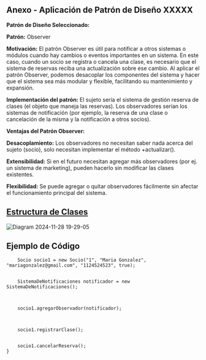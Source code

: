  ##   Anexo - Aplicación de Patrón de Diseño XXXXX

**Patrón de Diseño Seleccionado:**

**Patrón:** Observer

**Motivación:** El patrón Observer es útil para notificar a otros sistemas o módulos cuando hay cambios o eventos importantes en un sistema. En este caso, cuando un socio se registra o cancela una clase, es necesario que el sistema de reservas reciba una actualización sobre ese cambio. Al aplicar el patrón Observer, podemos desacoplar los componentes del sistema y hacer que el sistema sea más modular y flexible, facilitando su mantenimiento y expansión.

**Implementación del patrón:**
El sujeto sería el sistema de gestión reserva de clases (el objeto que maneja las reservas).
Los observadores  serían los sistemas de notificación (por ejemplo, la reserva de una clase o cancelación de la misma y la notificación a otros socios).

**Ventajas del Patrón Observer:**

**Desacoplamiento:** Los observadores no necesitan saber nada acerca del sujeto (socio), solo necesitan implementar el método +actualizar().

**Extensibilidad:** Si en el futuro necesitan agregar más observadores (por ej. un sistema de marketing), pueden hacerlo sin modificar las clases existentes.

**Flexibilidad:** Se puede agregar o quitar observadores fácilmente sin afectar el funcionamiento principal del sistema.
##  [Estructura de Clases](https://drive.google.com/file/d/1RZdHuDrlXeR3bRNS6-ycGpXHh9QtbRX8/view?usp=sharing)
![Diagram 2024-11-28 19-29-05](https://github.com/user-attachments/assets/b8a3d7d8-a5cf-41c7-8a4c-9e4709f269ce)
## Ejemplo de Código

        
        Socio socio1 = new Socio("1", "Maria Gonzalez", "mariagonzalez@gmail.com", "1124524523", true);

        
        SistemaDeNotificaciones notificador = new SistemaDeNotificaciones();
      

       
        socio1.agregarObservador(notificador);
        

        
        socio1.registrarClase();

        
        socio1.cancelarReserva();
    }


